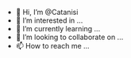 - 👋 Hi, I’m @Catanisi
- 👀 I’m interested in ...
- 🌱 I’m currently learning ...
- 💞️ I’m looking to collaborate on ...
- 📫 How to reach me ...

<!---
Catanisi/Catanisi is a ✨ special ✨ repository because its `README.md` (this file) appears on your GitHub profile.
You can click the Preview link to take a look at your changes.
--->
